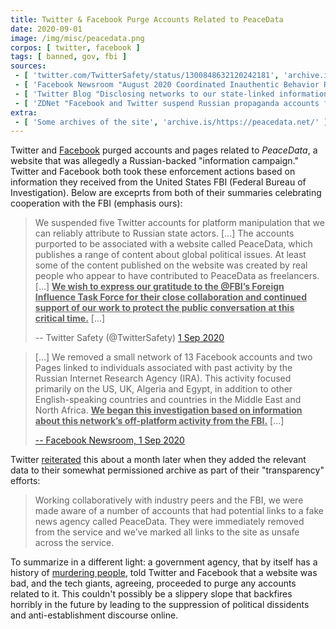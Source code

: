 ```yaml
---
title: Twitter & Facebook Purge Accounts Related to PeaceData
date: 2020-09-01
image: /img/misc/peacedata.png
corpos: [ twitter, facebook ]
tags: [ banned, gov, fbi ]
sources:
 - [ 'twitter.com/TwitterSafety/status/1300848632120242181', 'archive.is/wyArd' ]
 - [ 'Facebook Newsroom "August 2020 Coordinated Inauthentic Behavior Report" (1 Sep 2020)', 'archive.is/CtCF9' ]
 - [ 'Twitter Blog "Disclosing networks to our state-linked information operations archive" (8 Oct 2020)', 'archive.is/ZYAJN' ]
 - [ 'ZDNet "Facebook and Twitter suspend Russian propaganda accounts following FBI tip" by Catalin Cimpanu (1 Sep 2020)', 'archive.is/ETSwL' ]
extra:
 - [ 'Some archives of the site', 'archive.is/https://peacedata.net/' ]
---
```


Twitter and [Facebook](/facebook/) purged accounts and pages
related to _PeaceData_, a website that was allegedly a Russian-backed
"information campaign." Twitter and Facebook both took these enforcement
actions based on information they received from the United States FBI (Federal
Bureau of Investigation). Below are exceprts from both of their summaries
celebrating cooperation with the FBI (emphasis ours):

> We suspended five Twitter accounts for platform manipulation that we can
> reliably attribute to Russian state actors. [...] The accounts purported to
> be associated with a website called PeaceData, which publishes a range of
> content about global political issues. At least some of the content published
> on the website was created by real people who appear to have contributed to
> PeaceData as freelancers. [...] <u>**We wish to express our gratitude to the
> @FBI’s Foreign Influence Task Force for their close collaboration and
> continued support of our work to protect the public conversation at this
> critical time.**</u> [...]
>
> -- Twitter Safety (@TwitterSafety) [1 Sep 2020](https://archive.is/wyArd)

> [...] We removed a small network of 13 Facebook accounts and two Pages linked
> to individuals associated with past activity by the Russian Internet Research
> Agency (IRA). This activity focused primarily on the US, UK, Algeria and
> Egypt, in addition to other English-speaking countries and countries in the
> Middle East and North Africa. <u>**We began this investigation based on
> information about this network’s off-platform activity from the FBI.**</u>
> [...]
>
> [-- Facebook Newsroom, 1 Sep 2020](https://archive.is/CtCF9#selection-1885.0-1887.437)

Twitter [reiterated](https://archive.is/ZYAJN#selection-977.0-981.21) this
about a month later when they added the relevant data to their somewhat
permissioned archive as part of their "transparency" efforts:

> Working collaboratively with industry peers and the FBI, we were made aware
> of a number of accounts that had potential links to a fake news agency called
> PeaceData. They were immediately removed from the service and we’ve marked
> all links to the site as unsafe across the service.

To summarize in a different light: a government agency, that by itself has a
history of [murdering people](https://www.britannica.com/event/Ruby-Ridge),
told Twitter and Facebook that a website was bad, and the tech giants,
agreeing, proceeded to purge any accounts related to it. This couldn't possibly
be a slippery slope that backfires horribly in the future by leading to the
suppression of political dissidents and anti-establishment discourse online.
